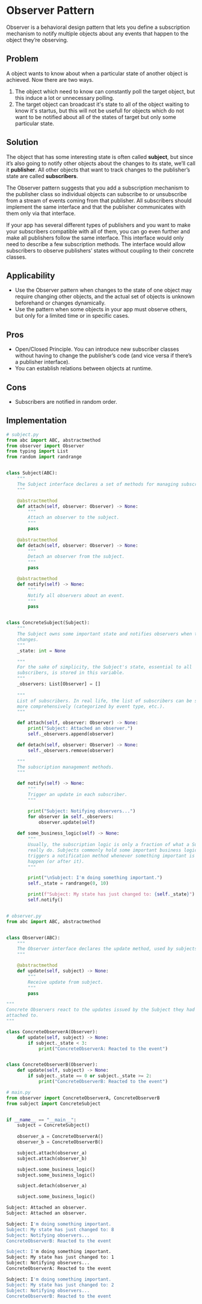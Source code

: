 # Observer Pattern

Observer is a behavioral design pattern that lets you define a subscription mechanism to notify multiple objects about any events that happen to the object they’re observing.


## Problem
A object wants to know about when a particular state of another object is achieved. Now there are two ways.
1. The object which need to know can constantly poll the target object, but this induce a lot or unnecessary polling.
2. The target object can broadcast it's state to all of the object waiting to know it's startus, but this will not be usefull for objects which do not want to be notified about all of the states of target but only some particular state.

## Solution
The object that has some interesting state is often called **subject**, but since it’s also going to notify other objects about the changes to its state, we’ll call it **publisher**. All other objects that want to track changes to the publisher’s state are called **subscribers**.

The Observer pattern suggests that you add a subscription mechanism to the publisher class so individual objects can subscribe to or unsubscribe from a stream of events coming from that publisher. All subscribers should implement the same interface and that the publisher communicates with them only via that interface. 

If your app has several different types of publishers and you want to make your subscribers compatible with all of them, you can go even further and make all publishers follow the same interface. This interface would only need to describe a few subscription methods. The interface would allow subscribers to observe publishers’ states without coupling to their concrete classes.

## Applicability
-  Use the Observer pattern when changes to the state of one object may require changing other objects, and the actual set of objects is unknown beforehand or changes dynamically.
- Use the pattern when some objects in your app must observe others, but only for a limited time or in specific cases.

## Pros
- Open/Closed Principle. You can introduce new subscriber classes without having to change the publisher’s code (and vice versa if there’s a publisher interface).
- You can establish relations between objects at runtime.
## Cons
- Subscribers are notified in random order.

## Implementation

```python
# subject.py
from abc import ABC, abstractmethod
from observer import Observer
from typing import List
from random import randrange


class Subject(ABC):
	"""
	The Subject interface declares a set of methods for managing subscribers.
	"""

	@abstractmethod
	def attach(self, observer: Observer) -> None:
		"""
		Attach an observer to the subject.
		"""
		pass
	
	@abstractmethod
	def detach(self, observer: Observer) -> None:
		"""
		Detach an observer from the subject.
		"""
		pass

	@abstractmethod
	def notify(self) -> None:
		"""
		Notify all observers about an event.
		"""
		pass


class ConcreteSubject(Subject):
	"""
	The Subject owns some important state and notifies observers when the state
	changes.
	"""
	_state: int = None

	"""
	For the sake of simplicity, the Subject's state, essential to all
	subscribers, is stored in this variable.
	"""
	_observers: List[Observer] = []
	
	"""
	List of subscribers. In real life, the list of subscribers can be stored
	more comprehensively (categorized by event type, etc.).
	"""

	def attach(self, observer: Observer) -> None:
		print("Subject: Attached an observer.")
		self._observers.append(observer)

	def detach(self, observer: Observer) -> None:
		self._observers.remove(observer)

	"""
	The subscription management methods.
	"""

	def notify(self) -> None:
		"""
		Trigger an update in each subscriber.
		"""

		print("Subject: Notifying observers...")
		for observer in self._observers:
			observer.update(self)
	
	def some_business_logic(self) -> None:
		"""
		Usually, the subscription logic is only a fraction of what a Subject can
		really do. Subjects commonly hold some important business logic, that
		triggers a notification method whenever something important is about to
		happen (or after it).
		"""

		print("\nSubject: I'm doing something important.")
		self._state = randrange(0, 10)

		print(f"Subject: My state has just changed to: {self._state}")
		self.notify()


# observer.py
from abc import ABC, abstractmethod


class Observer(ABC):
	"""
	The Observer interface declares the update method, used by subjects.
	"""

	@abstractmethod
	def update(self, subject) -> None:
		"""
		Receive update from subject.
		"""
		pass

"""
Concrete Observers react to the updates issued by the Subject they had been
attached to.
"""

class ConcreteObserverA(Observer):
    def update(self, subject) -> None:
        if subject._state < 3:
            print("ConcreteObserverA: Reacted to the event")


class ConcreteObserverB(Observer):
    def update(self, subject) -> None:
        if subject._state == 0 or subject._state >= 2:
            print("ConcreteObserverB: Reacted to the event")

# main.py
from observer import ConcreteObserverA, ConcreteObserverB
from subject import ConcreteSubject


if __name__ == "__main__":
	subject = ConcreteSubject()
	
	observer_a = ConcreteObserverA()
	observer_b = ConcreteObserverB()

	subject.attach(observer_a)
	subject.attach(observer_b)

	subject.some_business_logic()
	subject.some_business_logic()

	subject.detach(observer_a)

	subject.some_business_logic()
```
```bash
Subject: Attached an observer.
Subject: Attached an observer.

Subject: I'm doing something important.
Subject: My state has just changed to: 8
Subject: Notifying observers...
ConcreteObserverB: Reacted to the event

Subject: I'm doing something important.
Subject: My state has just changed to: 1
Subject: Notifying observers...
ConcreteObserverA: Reacted to the event

Subject: I'm doing something important.
Subject: My state has just changed to: 2
Subject: Notifying observers...
ConcreteObserverB: Reacted to the event
```

